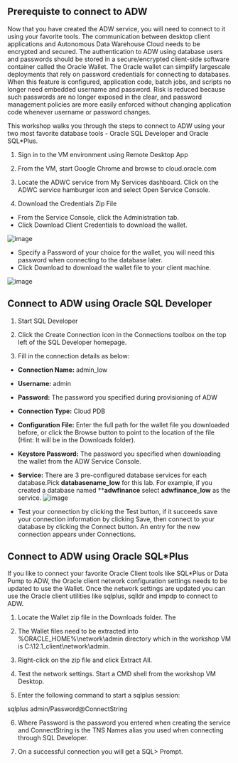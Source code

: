 ## Prerequiste to connect to ADW

Now that you have created the ADW service, you will need to connect to it using your favorite tools.
The communication between desktop client applications and Autonomous Data Warehouse Cloud needs to be
encrypted and secured. The authentication to ADW using database users and passwords should be stored in a
secure/encrypted client-side software container called the Oracle Wallet. The Oracle wallet can simplify largescale
deployments that rely on password credentials for connecting to databases.
When this feature is configured, application code, batch jobs, and scripts no longer need embedded username
and password. Risk is reduced because such passwords are no longer exposed in the clear, and password
management policies are more easily enforced without changing application code whenever username or
password changes.

This workshop walks you through the steps to connect to ADW using your two most favorite database tools - Oracle
SQL Developer and Oracle SQL*Plus.

1. Sign in to the VM environment using Remote Desktop App

2. From the VM, start Google Chrome and browse to cloud.oracle.com

3. Locate the ADWC service from My Services dashboard. Click on the ADWC service hamburger icon and
select Open Service Console.

4. Download the Credentials Zip File

 - From the Service Console, click the Administration tab.
 - Click Download Client Credentials to download the wallet.

 ![image](https://github.com/Lhanber/Oracle-ADWC-workshop/blob/master/image/03.png)

 - Specify a Password of your choice for the wallet, you will need this password when connecting to the
database later.
 - Click Download to download the wallet file to your client machine.

 ![image](https://github.com/Lhanber/Oracle-ADWC-workshop/blob/master/image/04.png)

## Connect to ADW using Oracle SQL Developer

1. Start SQL Developer

2. Click the Create Connection icon in the Connections toolbox on the top left of the SQL Developer
homepage.

3. Fill in the connection details as below:
 - **Connection Name:** admin_low
 - **Username:** admin
 - **Password:** The password you specified during provisioning of ADW
 - **Connection Type:** Cloud PDB
 - **Configuration File:** Enter the full path for the wallet file you downloaded before, or click the Browse
   button to point to the location of the file (Hint: It will be in the Downloads folder).
 - **Keystore Password:** The password you specified when downloading the wallet from the ADW
   Service Console.
 - **Service:** There are 3 pre-configured database services for each database.Pick
**databasename_low** for this lab. For example, if you created a database named ****adwfinance**
select **adwfinance_low** as the service.
![image](https://github.com/Lhanber/Oracle-ADWC-workshop/blob/master/image/05.png)

 - Test your connection by clicking the Test button, if it succeeds save your connection information by
clicking Save, then connect to your database by clicking the Connect button. An entry for the new
connection appears under Connections.

## Connect to ADW using Oracle SQL*Plus

If you like to connect your favorite Oracle Client tools like SQL*Plus or Data Pump to ADW, the Oracle client
network configuration settings needs to be updated to use the Wallet.
Once the network settings are updated you can use the Oracle client utilities like sqlplus, sqlldr and impdp to
connect to ADW.

1. Locate the Wallet zip file in the Downloads folder.
The

2. The Wallet files need to be extracted into %ORACLE_HOME%\network\admin directory which in the workshop
VM is C:\12.1_client\network\admin.

3. Right-click on the zip file and click Extract All.

4. Test the network settings. Start a CMD shell from the workshop VM Desktop.

5. Enter the following command to start a sqlplus session:

  sqlplus admin/Password@ConnectString

6. Where Password is the password you entered when creating the service and ConnectString is the TNS
Names alias you used when connecting through SQL Developer.

7. On a successful connection you will get a SQL> Prompt.
